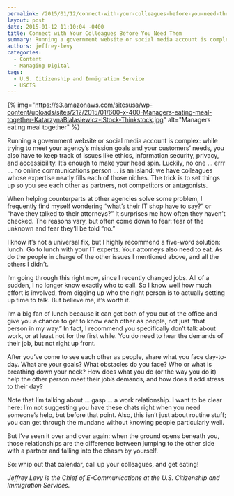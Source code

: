 ```yaml
---
permalink: /2015/01/12/connect-with-your-colleagues-before-you-need-them/
layout: post
date: 2015-01-12 11:10:04 -0400
title: Connect with Your Colleagues Before You Need Them
summary: Running a government website or social media account is complex\: while trying to meet your agency&rsquo;s mission goals and your customers&rsquo; needs, you also have to keep track of issues like ethics, information security, privacy, and accessibility. It&rsquo;s enough to make your head spin. Luckily, no one &hellip; errr &hellip; no online communications person &hellip;
authors: jeffrey-levy
categories:
  - Content
  - Managing Digital
tags:
  - U.S. Citizenship and Immigration Service
  - USCIS
---
```


{% img="https://s3.amazonaws.com/sitesusa/wp-content/uploads/sites/212/2015/01/600-x-400-Managers-eating-meal-together-KatarzynaBialasiewicz-iStock-Thinkstock.jpg" alt="Managers eating meal together" %} 

Running a government website or social media account is complex: while trying to meet your agency’s mission goals and your customers’ needs, you also have to keep track of issues like ethics, information security, privacy, and accessibility. It’s enough to make your head spin. Luckily, no one … errr … no online communications person … is an island: we have colleagues whose expertise neatly fills each of those niches. The trick is to set things up so you see each other as partners, not competitors or antagonists.

When helping counterparts at other agencies solve some problem, I frequently find myself wondering “what’s their IT shop have to say?” or “have they talked to their attorneys?” It surprises me how often they haven’t checked. The reasons vary, but often come down to fear: fear of the unknown and fear they’ll be told “no.”

I know it’s not a universal fix, but I highly recommend a five-word solution: lunch. Go to lunch with your IT experts. Your attorneys also need to eat. As do the people in charge of the other issues I mentioned above, and all the others I didn’t.

I’m going through this right now, since I recently changed jobs. All of a sudden, I no longer know exactly who to call. So I know well how much effort is involved, from digging up who the right person is to actually setting up time to talk. But believe me, it’s worth it.

I’m a big fan of lunch because it can get both of you out of the office and give you a chance to get to know each other as people, not just “that person in my way.” In fact, I recommend you specifically don’t talk about work, or at least not for the first while. You do need to hear the demands of their job, but not right up front.

After you’ve come to see each other as people, share what you face day-to-day. What are your goals? What obstacles do you face? Who or what is breathing down your neck? How does what you do (or the way you do it) help the other person meet their job’s demands, and how does it add stress to their day?

Note that I’m talking about … gasp … a work relationship. I want to be clear here: I’m not suggesting you have these chats right when you need someone’s help, but before that point. Also, this isn’t just about routine stuff; you can get through the mundane without knowing people particularly well.

But I’ve seen it over and over again: when the ground opens beneath you, those relationships are the difference between jumping to the other side with a partner and falling into the chasm by yourself.

So: whip out that calendar, call up your colleagues, and get eating!

_Jeffrey Levy is the Chief of E-Communications at the U.S. Citizenship and Immigration Services._